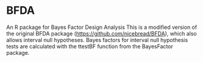 # BFDA
An R package for Bayes Factor Design Analysis
This is a modified version of the original BFDA package (https://github.com/nicebread/BFDA), which also allows interval null hypotheses.
Bayes factors for interval null hypothesis tests are calculated with the ttestBF function from the BayesFactor package.
